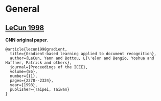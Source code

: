 # General

## [LeCun 1998](http://yann.lecun.com/exdb/publis/pdf/lecun-98.pdf)

**CNN original paper**.

```
@article{lecun1998gradient,
  title={Gradient-based learning applied to document recognition},
  author={LeCun, Yann and Bottou, L{\'e}on and Bengio, Yoshua and Haffner, Patrick and others},
  journal={Proceedings of the IEEE},
  volume={86},
  number={11},
  pages={2278--2324},
  year={1998},
  publisher={Taipei, Taiwan}
}
```

